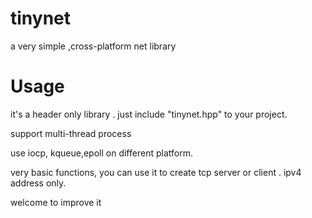 # tinynet
a very simple ,cross-platform net library

# Usage
it's a header only library . just include "tinynet.hpp" to your project. 

support multi-thread process 

use iocp, kqueue,epoll on different platform. 

very basic functions, you can use it to create tcp server or client . ipv4 address only. 

welcome to improve it 
